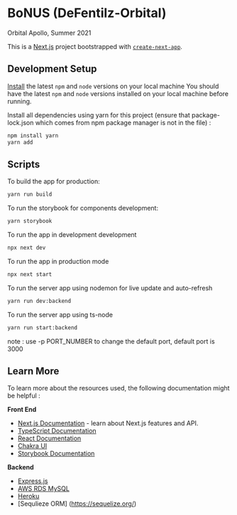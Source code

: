 # BoNUS (DeFentilz-Orbital)
Orbital Apollo, Summer 2021

This is a [Next.js](https://nextjs.org/) project bootstrapped with [`create-next-app`](https://github.com/vercel/next.js/tree/canary/packages/create-next-app).

## Development Setup

[Install](https://docs.npmjs.com/downloading-and-installing-node-js-and-npm) the latest `npm` and `node` versions on your local machine
You should have the latest `npm` and `node` versions installed on your local machine before running.

Install all dependencies using yarn for this project (ensure that package-lock.json which comes from npm package manager is not in the file) :
```bash
npm install yarn
yarn add
```

## Scripts 

To build the app for production:
```bash
yarn run build
```

To run the storybook for components development:
```bash
yarn storybook
```

To run the app in development development 
```bash
npx next dev
```

To run the app in production mode
```bash
npx next start
```

To run the server app using nodemon for live update and auto-refresh 
```bash
yarn run dev:backend
```

To run the server app using ts-node
```bash
yarn run start:backend
```

note : use -p PORT_NUMBER to change the default port, default port is 3000 

## Learn More

To learn more about the resources used, the following documentation might be helpful : 

**Front End**

- [Next.js Documentation](https://nextjs.org/docs) - learn about Next.js features and API.
- [TypeScript Documentation](https://www.typescriptlang.org/docs/)
- [React Documentation](https://reactjs.org/docs)
- [Chakra UI](https://chakra-ui.com/)
- [Storybook Documentation](https://storybook.js.org/docs)

**Backend**

- [Express.js](https://expressjs.com/)
- [AWS RDS MySQL](https://aws.amazon.com/rds/)
- [Heroku](https://heroku.com/)
- [Sequlieze ORM] (https://sequelize.org/)
